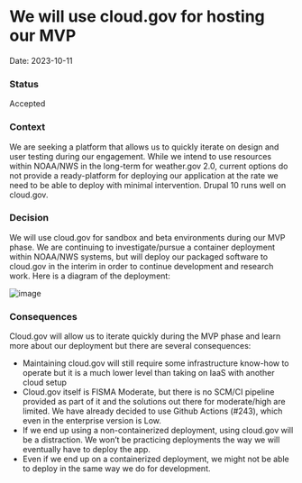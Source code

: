 # We will use cloud.gov for hosting our MVP 

Date: 2023-10-11

### Status

Accepted

### Context

We are seeking a platform that allows us to quickly iterate on design and user testing during our engagement. While we intend to use resources within NOAA/NWS in the long-term for weather.gov 2.0, current options do not provide a ready-platform for deploying our application at the rate we need to be able to deploy with minimal intervention. Drupal 10 runs well on cloud.gov.

### Decision

We will use cloud.gov for sandbox and beta environments during our MVP phase. We are continuing to investigate/pursue a container deployment within NOAA/NWS systems, but will deploy our packaged software to cloud.gov in the interim in order to continue development and research work. Here is a diagram of the deployment: 

![image](https://github.com/weather-gov/weather.gov/assets/142825699/9e33be28-44c6-4b34-b300-e4616fa06c60)


### Consequences

Cloud.gov will allow us to iterate quickly during the MVP phase and learn more about our deployment but there are several consequences: 

- Maintaining cloud.gov will still require some infrastructure know-how to operate but it is a much lower level than taking on IaaS with another cloud setup
- Cloud.gov itself is FISMA Moderate, but there is no SCM/CI pipeline provided as part of it and the solutions out there for moderate/high are limited. We have already decided to use Github Actions (#243), which even in the enterprise version is Low.
- If we end up using a non-containerized deployment, using cloud.gov will be a distraction. We won’t be practicing deployments the way we will eventually have to deploy the app. 
- Even if we end up on a containerized deployment, we might not be able to deploy in the same way we do for development. 

